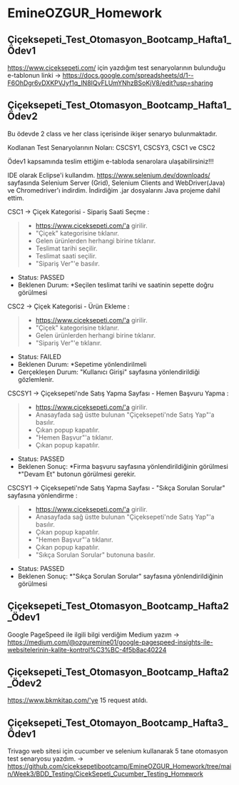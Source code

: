 # EmineOZGUR_Homework

## Çiçeksepeti_Test_Otomasyon_Bootcamp_Hafta1_Ödev1

https://www.ciceksepeti.com/ için yazdığım test senaryolarının bulunduğu e-tablonun linki -> https://docs.google.com/spreadsheets/d/1--F6OhDgr6vDXKPVJyf1q_lN8IQvFLUmYNhzBSoKjV8/edit?usp=sharing

## Çiçeksepeti_Test_Otomasyon_Bootcamp_Hafta1_Ödev2

Bu ödevde 2 class ve her class içerisinde ikişer senaryo bulunmaktadır.

Kodlanan Test Senaryolarının Noları: CSCSY1, CSCSY3, CSC1 ve CSC2

Ödev1 kapsamında teslim ettiğim e-tabloda senarolara ulaşabilirsiniz!!!

IDE olarak Eclipse'i kullandım.
https://www.selenium.dev/downloads/ sayfasında Selenium Server (Grid), Selenium Clients and WebDriver(Java) ve Chromedriver'ı indirdim. İndirdiğim .jar dosyalarını Java projeme dahil ettim.

CSC1 -> Çiçek Kategorisi - Sipariş Saati Seçme :

>- https://www.ciceksepeti.com/'a girilir.
>- "Çiçek" kategorisine tıklanır.
>- Gelen ürünlerden herhangi birine tıklanır.
>- Teslimat tarihi seçilir.
>- Teslimat saati seçilir.
>- "Sipariş Ver"'e basılır.
- Status: PASSED
- Beklenen Durum: *Seçilen teslimat tarihi ve saatinin sepette doğru görülmesi


CSC2 -> Çiçek Kategorisi - Ürün Ekleme :

>- https://www.ciceksepeti.com/'a girilir.
>- "Çiçek" kategorisine tıklanır.
>- Gelen ürünlerden herhangi birine tıklanır.
>- "Sipariş Ver"'e tıklanır.
- Status: FAILED
- Beklenen Durum: *Sepetime yönlendirilmeli
- Gerçekleşen Durum: "Kullanıcı Girişi" sayfasına yönlendirildiği gözlemlenir.

CSCSY1 -> Çiçeksepeti'nde Satış Yapma Sayfası - Hemen Başvuru Yapma :

>- https://www.ciceksepeti.com/'a girilir.
>- Anasayfada sağ üstte bulunan "Çiçeksepeti'nde Satış Yap"'a basılır.
>- Çıkan popup kapatılır.
>- "Hemen Başvur"'a tıklanır. 
>- Çıkan popup kapatılır.
- Status: PASSED
- Beklenen Sonuç: *Firma başvuru sayfasına yönlendirildiğinin görülmesi  *"Devam Et" butonun görülmesi gerekir.
                
              
CSCSY1 -> Çiçeksepeti'nde Satış Yapma Sayfası - "Sıkça Sorulan Sorular" sayfasına yönlendirme :

>- https://www.ciceksepeti.com/'a girilir.
>- Anasayfada sağ üstte bulunan "Çiçeksepeti'nde Satış Yap"'a basılır.
>- Çıkan popup kapatılır.
>- "Hemen Başvur"'a tıklanır. 
>- Çıkan popup kapatılır.
>- "Sıkça Sorulan Sorular" butonuna basılır.
- Status: PASSED
- Beklenen Sonuç: *"Sıkça Sorulan Sorular" sayfasına yönlendirildiğinin görülmesi

## Çiçeksepeti_Test_Otomasyon_Bootcamp_Hafta2_Ödev1

Google PageSpeed ile ilgili bilgi verdiğim Medium yazım ->  https://medium.com/@ozguremine01/google-pagespeed-insights-ile-websitelerinin-kalite-kontrol%C3%BC-4f5b8ac40224

## Çiçeksepeti_Test_Otomasyon_Bootcamp_Hafta2_Ödev2

https://www.bkmkitap.com/'ye 15 request atıldı.

## Çiçeksepeti_Test_Otomayon_Bootcamp_Hafta3_Ödev1

Trivago web sitesi için cucumber ve selenium kullanarak 5 tane otomasyon test senaryosu yazdım.
-> https://github.com/ciceksepetibootcamp/EmineOZGUR_Homework/tree/main/Week3/BDD_Testing/CicekSepeti_Cucumber_Testing_Homework
